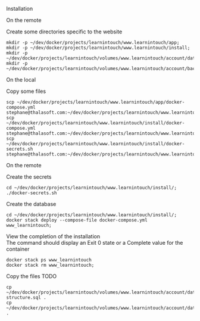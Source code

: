 Installation

On the remote

Create some directories specific to the website
```
mkdir -p ~/dev/docker/projects/learnintouch/www.learnintouch/app;
mkdir -p ~/dev/docker/projects/learnintouch/www.learnintouch/install;
mkdir -p ~/dev/docker/projects/learnintouch/volumes/www.learnintouch/account/data/;
mkdir -p ~/dev/docker/projects/learnintouch/volumes/www.learnintouch/account/backup/;
```

On the local

Copy some files
```
scp ~/dev/docker/projects/learnintouch/www.learnintouch/app/docker-compose.yml stephane@thalasoft.com:~/dev/docker/projects/learnintouch/www.learnintouch/app
scp ~/dev/docker/projects/learnintouch/www.learnintouch/install/docker-compose.yml stephane@thalasoft.com:~/dev/docker/projects/learnintouch/www.learnintouch/install
scp ~/dev/docker/projects/learnintouch/www.learnintouch/install/docker-secrets.sh stephane@thalasoft.com:~/dev/docker/projects/learnintouch/www.learnintouch/install
```

On the remote

Create the secrets
```
cd ~/dev/docker/projects/learnintouch/www.learnintouch/install/;
./docker-secrets.sh
```

Create the database
```
cd ~/dev/docker/projects/learnintouch/www.learnintouch/install/;
docker stack deploy --compose-file docker-compose.yml www_learnintouch;
```

View the completion of the installation  
The command should display an Exit 0 state or a Complete value for the container
```
docker stack ps www_learnintouch
docker stack rm www_learnintouch;
```

Copy the files TODO
```
cp ~/dev/docker/projects/learnintouch/volumes/www.learnintouch/account/data/backup/db_learnintouch-structure.sql .
cp ~/dev/docker/projects/learnintouch/volumes/www.learnintouch/account/data/backup/db_learnintouch.sql .
```

